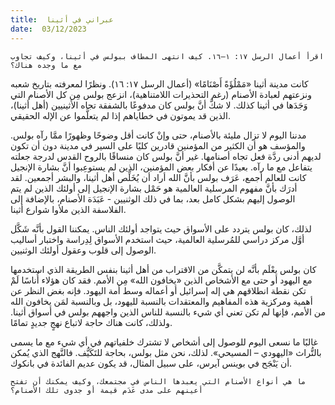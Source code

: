 ```yaml
---
title:  عبراني في أثينا
date:  03/12/2023
---
```


`اقرأ أعمال الرسل ١٧: ١–١٦. كيف انتهى المطاف ببولس في أثينا، وكيف تجاوب مع ما وجده هناك؟`

كانت مدينة أثينا «مَمْلُؤَةً أَصْنَامًا» (أعمال الرسل ١٧: ١٦). ونظرًا لمعرفته بتاريخ شعبه ونزعتهم لعبادة الأصنام (رغم التحذيرات اللامتناهية)، انزعج بولس مِن كل الأصنام التي وَجَدَها في أثينا كذلك. لا شكَّ أنَّ بولس كان مدفوعًا بالشفقة تجاه الأثينيين (أهل أثينا)، الذين قد يموتون في خطاياهم إذا لم يتعلَّموا عن الإله الحقيقي.

مدننا اليوم لا تزال مليئة بالأصنام، حتى وإنْ كانت أقل وضوحًا وظهورًا ممَّا رآه بولس. والمؤسف هو أن الكثير من المؤمنين قادرين كليًا على السير في مدينة دون أن تكون لديهم أدنى ردَّة فعل تجاه أصنامها. غير أنَّ بولس كان منساقًا بالروح القدس لدرجة جعلته يتفاعل مع ما رآه. بعيدًا عن أفكار بعض المؤمنين، الذين لم يستوعِبوا أنَّ بشارة الإنجيل كانت للعالم أجمع، عَرَف بولس بأنَّ الله أراد أن يُخَلِّص أهل أثينا، والبشر أجمعين. لقد أدرَك بأنَّ مفهوم المرسلية العالمية هو حَمْل بشارة الإنجيل إلى أولئك الذين لم يتم الوصول إليهم بشكل كامل بعد، بما في ذلك الوثنيين - عَبَدَة الأصنام، بالإضافة إلى الفلاسفة الذين ملأوا شوارع أثينا.

لذلك، كان بولس يتردد على الأسواق حيث يتواجد أولئك الناس. يمكننا القول بأنَّه شَكَّل أوَّل مركز دراسي للمُرسلية العالمية، حيث استخدم الأسواق لِدِراسة واختبار أساليب الوصول إلى قلوب وعقول أولئك الوثنيين.

كان بولس يعْلَم بأنَّه لن يتمكَّن من الاقتراب من أهل أثينا بنفس الطريقة الذي استخدمها مع اليهود أو حتى مع الأشخاص الذين «يخافون الله» مِن الأمم. فقد كان هؤلاء أُناسًا لَمْ تكن نقطة انطلاقهم هي إله إسرائيل أو أعماله وسط أمة اليهود. فإنه بغض النظر عن أهمية ومركزية هذه المفاهيم والمعتقدات بالنسبة لليهود، بل وبالنسبة لمَن يخافون الله من الأمم، فإنها لم تكن تعني أي شيء بالنسبة للناس الذين واجههم بولس في أسواق أثينا. ولذلك، كانت هناك حاجة لاتباع نهجٍ جديدٍ تمامًا.

غالبًا ما نسعى اليوم للوصول إلى أشخاص لا تشترك خلفياتهم في أي شيء مع ما يسمى بالتُّراث «اليهودي – المسيحي». لذلك، نحن مثل بولس، بحاجة للتَكَيُّف. فالنَّهج الذي يُمكن أن يَنْجَح في بوينس آيرس، على سبيل المثال، قد يكون عديم الفائدة في بانكوك.

`ما هي أنواع الأصنام التي يعبدها الناس في مجتمعك، وكيف يمكنك أن تفتح أعينهم على مدى عَدَم قيمة أو جدوى تلك الأصنام؟`